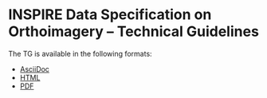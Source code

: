 # INSPIRE Data Specification on Orthoimagery – Technical Guidelines

The TG is available in the following formats:
* [AsciiDoc](dataspecification_oi.adoc)
* [HTML](dataspecification_oi.html)
* [PDF](dataspecification_oi.pdf)
